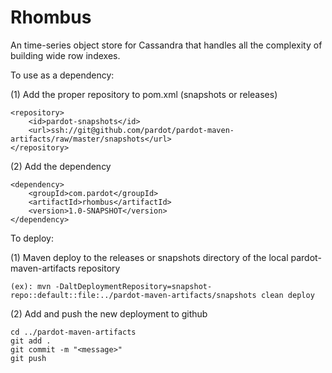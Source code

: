 Rhombus
===========================

An time-series object store for Cassandra that handles all the complexity of building wide row indexes.

To use as a dependency:

(1) Add the proper repository to pom.xml (snapshots or releases)

    <repository>
        <id>pardot-snapshots</id>
        <url>ssh://git@github.com/pardot/pardot-maven-artifacts/raw/master/snapshots</url>
    </repository>

(2) Add the dependency

    <dependency>
        <groupId>com.pardot</groupId>
        <artifactId>rhombus</artifactId>
        <version>1.0-SNAPSHOT</version>
    </dependency>


To deploy:

(1) Maven deploy to the releases or snapshots directory of the local pardot-maven-artifacts repository

    (ex): mvn -DaltDeploymentRepository=snapshot-repo::default::file:../pardot-maven-artifacts/snapshots clean deploy

(2) Add and push the new deployment to github

    cd ../pardot-maven-artifacts
    git add .
    git commit -m "<message>"
    git push